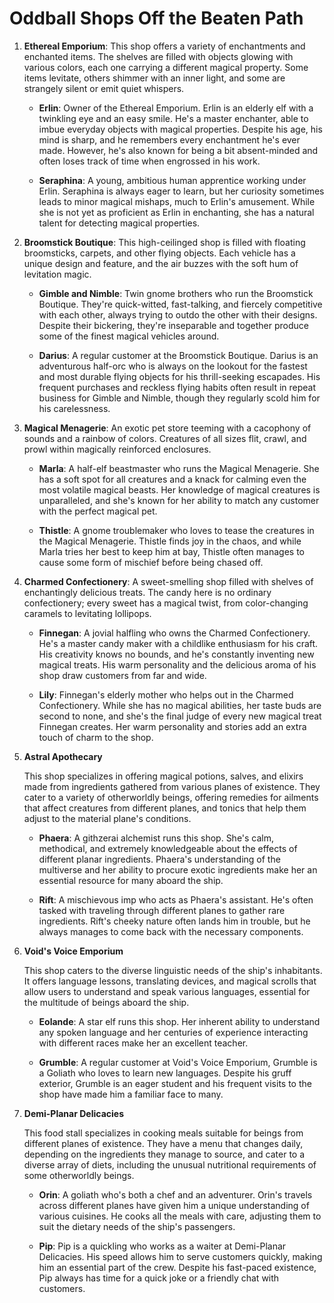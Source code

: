 # Oddball Shops Off the Beaten Path

1. **Ethereal Emporium**: This shop offers a variety of enchantments and enchanted items. The shelves are filled with objects glowing with various colors, each one carrying a different magical property. Some items levitate, others shimmer with an inner light, and some are strangely silent or emit quiet whispers.

   - **Erlin**: Owner of the Ethereal Emporium. Erlin is an elderly elf with a twinkling eye and an easy smile. He's a master enchanter, able to imbue everyday objects with magical properties. Despite his age, his mind is sharp, and he remembers every enchantment he's ever made. However, he's also known for being a bit absent-minded and often loses track of time when engrossed in his work.

   - **Seraphina**: A young, ambitious human apprentice working under Erlin. Seraphina is always eager to learn, but her curiosity sometimes leads to minor magical mishaps, much to Erlin's amusement. While she is not yet as proficient as Erlin in enchanting, she has a natural talent for detecting magical properties.

2. **Broomstick Boutique**: This high-ceilinged shop is filled with floating broomsticks, carpets, and other flying objects. Each vehicle has a unique design and feature, and the air buzzes with the soft hum of levitation magic.

   - **Gimble and Nimble**: Twin gnome brothers who run the Broomstick Boutique. They're quick-witted, fast-talking, and fiercely competitive with each other, always trying to outdo the other with their designs. Despite their bickering, they're inseparable and together produce some of the finest magical vehicles around.

   - **Darius**: A regular customer at the Broomstick Boutique. Darius is an adventurous half-orc who is always on the lookout for the fastest and most durable flying objects for his thrill-seeking escapades. His frequent purchases and reckless flying habits often result in repeat business for Gimble and Nimble, though they regularly scold him for his carelessness.

3. **Magical Menagerie**: An exotic pet store teeming with a cacophony of sounds and a rainbow of colors. Creatures of all sizes flit, crawl, and prowl within magically reinforced enclosures.

   - **Marla**: A half-elf beastmaster who runs the Magical Menagerie. She has a soft spot for all creatures and a knack for calming even the most volatile magical beasts. Her knowledge of magical creatures is unparalleled, and she's known for her ability to match any customer with the perfect magical pet.

   - **Thistle**: A gnome troublemaker who loves to tease the creatures in the Magical Menagerie. Thistle finds joy in the chaos, and while Marla tries her best to keep him at bay, Thistle often manages to cause some form of mischief before being chased off.

4. **Charmed Confectionery**: A sweet-smelling shop filled with shelves of enchantingly delicious treats. The candy here is no ordinary confectionery; every sweet has a magical twist, from color-changing caramels to levitating lollipops.

   - **Finnegan**: A jovial halfling who owns the Charmed Confectionery. He's a master candy maker with a childlike enthusiasm for his craft. His creativity knows no bounds, and he's constantly inventing new magical treats. His warm personality and the delicious aroma of his shop draw customers from far and wide.

   - **Lily**: Finnegan's elderly mother who helps out in the Charmed Confectionery. While she has no magical abilities, her taste buds are second to none, and she's the final judge of every new magical treat Finnegan creates. Her warm personality and stories add an extra touch of charm to the shop.

5. **Astral Apothecary**
   
   This shop specializes in offering magical potions, salves, and elixirs made from ingredients gathered from various planes of existence. They cater to a variety of otherworldly beings, offering remedies for ailments that affect creatures from different planes, and tonics that help them adjust to the material plane's conditions.

   - **Phaera**: A githzerai alchemist runs this shop. She's calm, methodical, and extremely knowledgeable about the effects of different planar ingredients. Phaera's understanding of the multiverse and her ability to procure exotic ingredients make her an essential resource for many aboard the ship.
   
   - **Rift**: A mischievous imp who acts as Phaera's assistant. He's often tasked with traveling through different planes to gather rare ingredients. Rift's cheeky nature often lands him in trouble, but he always manages to come back with the necessary components.

6. **Void's Voice Emporium**

   This shop caters to the diverse linguistic needs of the ship's inhabitants. It offers language lessons, translating devices, and magical scrolls that allow users to understand and speak various languages, essential for the multitude of beings aboard the ship.

   - **Eolande**: A star elf runs this shop. Her inherent ability to understand any spoken language and her centuries of experience interacting with different races make her an excellent teacher.
   
   - **Grumble**: A regular customer at Void's Voice Emporium, Grumble is a Goliath who loves to learn new languages. Despite his gruff exterior, Grumble is an eager student and his frequent visits to the shop have made him a familiar face to many.

7. **Demi-Planar Delicacies**

   This food stall specializes in cooking meals suitable for beings from different planes of existence. They have a menu that changes daily, depending on the ingredients they manage to source, and cater to a diverse array of diets, including the unusual nutritional requirements of some otherworldly beings.

   - **Orin**: A goliath who's both a chef and an adventurer. Orin's travels across different planes have given him a unique understanding of various cuisines. He cooks all the meals with care, adjusting them to suit the dietary needs of the ship's passengers.
   
   - **Pip**: Pip is a quickling who works as a waiter at Demi-Planar Delicacies. His speed allows him to serve customers quickly, making him an essential part of the crew. Despite his fast-paced existence, Pip always has time for a quick joke or a friendly chat with customers.
